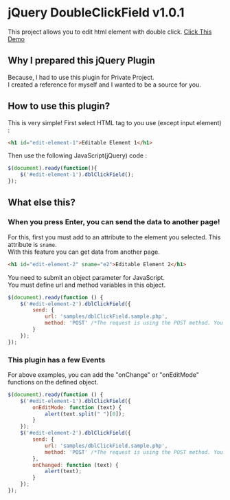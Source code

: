 # jQuery DoubleClickField v1.0.1
This project allows you to edit html element with double click.
[Click This Demo](https://eneskpc.github.io/jquery.dblClickField/dist/test.html)

## Why I prepared this jQuery Plugin
Because, I had to use this plugin for Private Project.<br>
I created a reference for myself and I wanted to be a source for you.

## How to use this plugin?
This is very simple! First select HTML tag to you use (except input element) :
```html
<h1 id="edit-element-1">Editable Element 1</h1>
```
Then use the following JavaScript(jQuery) code :
```javascript
$(document).ready(function(){
    $('#edit-element-1').dblClickField();
});
```
## What else this?

### When you press Enter, you can send the data to another page!
For this, first you must add to an attribute to the element you selected. This attribute is `sname`.<br>
With this feature you can get data from another page.
```html
<h1 id="edit-element-2" sname="e2">Editable Element 2</h1>
```
You need to submit an object parameter for JavaScript.<br>
You must define url and method variables in this object.
```javascript
$(document).ready(function () {
    $('#edit-element-2').dblClickField({
        send: {
            url: 'samples/dblClickField.sample.php',
            method: 'POST' /*The request is using the POST method. You can use the GET method. */
        }
    });
});
```
### This plugin has a few Events
For above examples, you can add the "onChange" or "onEditMode" functions on the defined object.<br>
```javascript
$(document).ready(function () {
    $('#edit-element-1').dblClickField({
        onEditMode: function (text) {
            alert(text.split(" ")[0]);
        }
    });
    $('#edit-element-2').dblClickField({
        send: {
            url: 'samples/dblClickField.sample.php',
            method: 'POST' /*The request is using the POST method. You can use the GET method. */
        },
        onChanged: function (text) {
            alert(text);
        }
    });
});
```